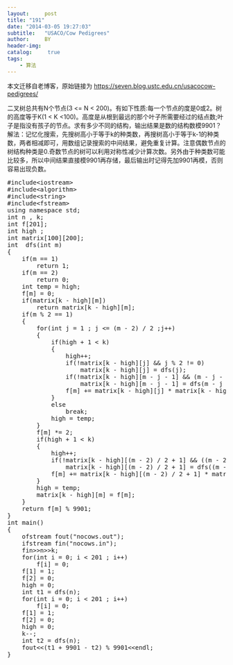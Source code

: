 ```yaml
---
layout:     post
title: "191"
date: "2014-03-05 19:27:03"
subtitle:   "USACO/Cow Pedigrees"
author:     BY
header-img:
catalog: 	 true
tags:
    - 算法
---
```


本文迁移自老博客，原始链接为 <https://seven.blog.ustc.edu.cn/usacocow-pedigrees/>

二叉树总共有N个节点(3 <= N < 200)。有如下性质:每一个节点的度是0或2。树的高度等于K(1 < K <100)。高度是从根到最远的那个叶子所需要经过的结点数;叶子是指没有孩子的节点。求有多少不同的结构，输出结果是数的结构数模9901？
解法：记忆化搜索，先搜树高小于等于k的种类数，再搜树高小于等于k-1的种类数，两者相减即可，用数组记录搜索的中间结果，避免重复计算。注意偶数节点的树结构种类是0.奇数节点的树可以利用对称性减少计算次数。另外由于种类数可能比较多，所以中间结果直接模9901再存储，最后输出时记得先加9901再模，否则容易出现负数。
<pre class = "brush:[cpp]">
#include&lt;iostream&gt;
#include&lt;algorithm&gt;
#include&lt;string&gt;
#include&lt;fstream&gt;
using namespace std;
int n , k;
int f[201];
int high ;
int matrix[100][200];
int  dfs(int m)
{
	if(m == 1)
		return 1;
	if(m == 2)
		return 0;
	int temp = high;
	f[m] = 0;
	if(matrix[k - high][m])
		return matrix[k - high][m];
	if(m % 2 == 1)
	{
		for(int j = 1 ; j <= (m - 2) / 2 ;j++)
		{
			if(high + 1 < k)
			{
				high++;
				if(!matrix[k - high][j] && j % 2 != 0)
					matrix[k - high][j] = dfs(j);
				if(!matrix[k - high][m - j - 1] && (m - j - 1) % 2 != 0)
					matrix[k - high][m - j - 1] = dfs(m - j - 1);
				f[m] += matrix[k - high][j] * matrix[k - high][m - j - 1] % 9901;
			}
			else
				break;
			high = temp;
		}
		f[m] *= 2;
		if(high + 1 < k)
		{
			high++;
			if(!matrix[k - high][(m - 2) / 2 + 1] && ((m - 2) / 2 + 1) % 2 != 0)
				matrix[k - high][(m - 2) / 2 + 1] = dfs((m - 2) / 2 + 1);
			f[m] += matrix[k - high][(m - 2) / 2 + 1] * matrix[k - high][(m - 2) / 2 + 1] % 9901;
		}
		high = temp;
		matrix[k - high][m] = f[m];
	}
	return f[m] % 9901;
}
int main()
{
	ofstream fout("nocows.out");
	ifstream fin("nocows.in");
	fin&gt;&gt;n&gt;&gt;k;
	for(int i = 0; i < 201 ; i++)
		f[i] = 0;
	f[1] = 1;
	f[2] = 0;
	high = 0;
	int t1 = dfs(n);
	for(int i = 0; i < 201 ; i++)
		f[i] = 0;
	f[1] = 1;
	f[2] = 0;
	high = 0;
	k--;
	int t2 = dfs(n);
	fout&lt;&lt;(t1 + 9901 - t2) % 9901&lt;&lt;endl;
}
</pre>
